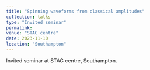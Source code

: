 ```yaml
---
title: "Spinning waveforms from classical amplitudes"
collection: talks
type: "Invited seminar"
permalink:
venue: "STAG centre"
date: 2023-11-10
location: "Southampton"
---
```


Invited seminar at STAG centre, Southampton.
